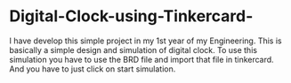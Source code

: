 # Digital-Clock-using-Tinkercard-
I have develop this simple project in my 1st year of my Engineering. This is basically a simple design and simulation of digital clock. To use this simulation you have to use the BRD file and import that file in tinkercard. And you have to just click on start simulation.
